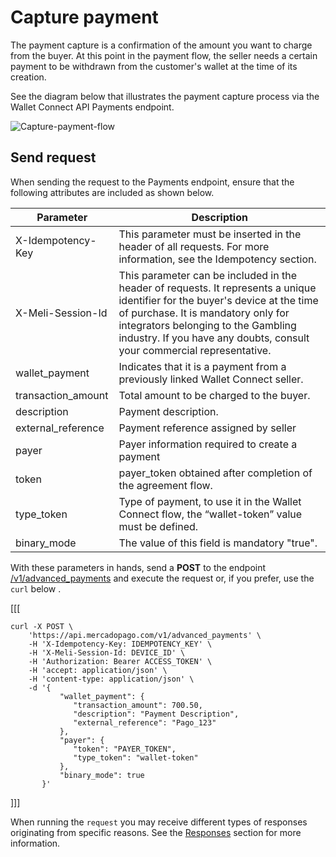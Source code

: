 # Capture payment

The payment capture is a confirmation of the amount you want to charge from the buyer. At this point in the payment flow, the seller needs a certain payment to be withdrawn from the customer's wallet at the time of its creation.

See the diagram below that illustrates the payment capture process via the Wallet Connect API Payments endpoint.

![Capture-payment-flow](/images/wallet-connect/captured-payment.en.png)

## Send request

When sending the request to the Payments endpoint, ensure that the following attributes are included as shown below.

| Parameter | Description |
| --- | --- |
| X-Idempotency-Key | This parameter must be inserted in the header of all requests. For more information, see the Idempotency section. |
| X-Meli-Session-Id | This parameter can be included in the header of requests. It represents a unique identifier for the buyer's device at the time of purchase. It is mandatory only for integrators belonging to the Gambling industry. If you have any doubts, consult your commercial representative. |
| wallet_payment | Indicates that it is a payment from a previously linked Wallet Connect seller. |
| transaction_amount | Total amount to be charged to the buyer. |
| description | Payment description. |
| external_reference | Payment reference assigned by seller |
| payer | Payer information required to create a payment |
| token | payer_token obtained after completion of the agreement flow. |
| type_token | Type of payment, to use it in the Wallet Connect flow, the “wallet-token” value must be defined. |
| binary_mode | The value of this field is mandatory "true". |

With these parameters in hands, send a **POST** to the endpoint [/v1/advanced_payments](/developers/en/reference/wallet_connect/_advanced_payments/post) and execute the request or, if you prefer, use the `curl` below .

[[[
```curl
curl -X POST \
    'https://api.mercadopago.com/v1/advanced_payments' \
    -H 'X-Idempotency-Key: IDEMPOTENCY_KEY' \
    -H 'X-Meli-Session-Id: DEVICE_ID' \
    -H 'Authorization: Bearer ACCESS_TOKEN' \
    -H 'accept: application/json' \
    -H 'content-type: application/json' \
    -d '{
           "wallet_payment": {
              "transaction_amount": 700.50,
              "description": "Payment Description",
              "external_reference": "Pago_123"
           },
           "payer": {
              "token": "PAYER_TOKEN",
              "type_token": "wallet-token"
           },
           "binary_mode": true
       }'
```
]]]

When running the `request` you may receive different types of responses originating from specific reasons. See the [Responses](/developers/en/docs/wallet-connect/advanced-payments/capture-payment/returns) section for more information.
